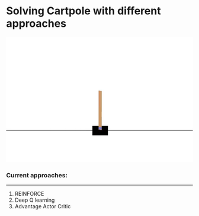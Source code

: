 # Solving Cartpole with different approaches 

![](gym-results/reinforce.gif) 
### Current approaches:
<hr></hr>  

1. REINFORCE
2. Deep Q learning
3. Advantage Actor Critic

